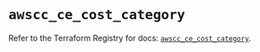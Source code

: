 # `awscc_ce_cost_category`

Refer to the Terraform Registry for docs: [`awscc_ce_cost_category`](https://registry.terraform.io/providers/hashicorp/awscc/0.70.0/docs/resources/ce_cost_category).
